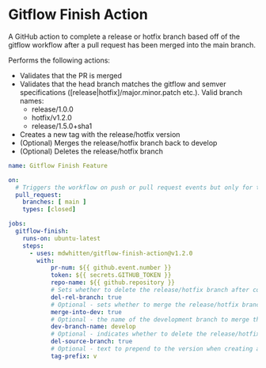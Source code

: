 # Gitflow Finish Action
A GitHub action to complete a release or hotfix branch based off of the gitflow workflow after a pull request has been merged into the main branch.

Performs the following actions:
- Validates that the PR is merged
- Validates that the head branch matches the gitflow and semver specifications ([release|hotfix]/major.minor.patch etc.). Valid branch names:
  - release/1.0.0
  - hotfix/v1.2.0
  - release/1.5.0+sha1
- Creates a new tag with the release/hotfix version
- (Optional) Merges the release/hotfix branch back to develop
- (Optional) Deletes the release/hotfix branch


``` yaml
name: Gitflow Finish Feature

on:
  # Triggers the workflow on push or pull request events but only for the main branch
  pull_request:
    branches: [ main ]
    types: [closed]

jobs:
  gitflow-finish:
    runs-on: ubuntu-latest
    steps:
      - uses: mdwhitten/gitflow-finish-action@v1.2.0
        with:
            pr-num: ${{ github.event.number }}
            token: ${{ secrets.GITHUB_TOKEN }}
            repo-name: ${{ github.repository }}
            # Sets whether to delete the release/hotfix branch after completing all giftlow actions
            del-rel-branch: true
            # Optional - sets whether to merge the release/hotfix branch back into the development branch automatically.
            merge-into-dev: true
            # Optional - the name of the development branch to merge the release/hotfix branch into.
            dev-branch-name: develop
            # Optional - indicates whether to delete the release/hotfix branch after completing all gitflow actions.
            del-source-branch: true
            # Optional - text to prepend to the version when creating a tag.
            tag-prefix: v
```

